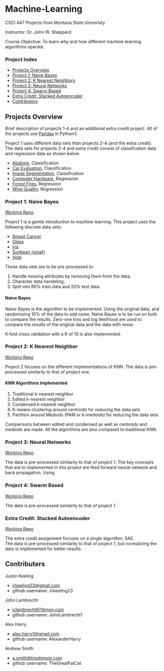 # Machine-Learning
CSCI 447 Projects from Montana State Univeristy

Instructor: Dr. John W. Sheppard

Course Objective: To learn why and how different machine learning algorithms operate.

### Project Index
* [Projects Overview](#projects-overview)
* [Project 1: Naive Bayes](#project-1-naive-bayes)
* [Project 2: K Nearest Neighbors](#project-2-k-nearest-neighbor)
* [Project 3: Neural Networks](#project-3-neural-networks)
* [Project 4: Swarm Based](#project-4-swarm-based)
* [Extra Credit: Stacked Autoencoder](#extra-credit-stacked-autoencoder)
* [Contributors](#contributors)

## Projects Overview
Brief description of projects 1-4 and an additional extra credit project.
All of the projects use [Pandas](https://pandas.pydata.org/pandas-docs/stable/) in Python3.

Project 1 uses different data sets than projects 2-4 (and the extra credit). The data sets for projects 2-4 and extra credit consist of classifcation data and regression data as shown below.
* [Abalone](https://archive.ics.uci.edu/ml/datasets/Abalone), Classification
* [Car Evaluation](https://archive.ics.uci.edu/ml/datasets/Car+Evaluation), Classification
* [Image Segmentation](https://archive.ics.uci.edu/ml/datasets/Image+Segmentation), Classification
* [Computer Hardware](https://archive.ics.uci.edu/ml/datasets/Computer+Hardware), Regression
* [Forest Fires](https://archive.ics.uci.edu/ml/datasets/Forest+Fires), Regression
* [Wine Quality](https://archive.ics.uci.edu/ml/datasets/Wine+Quality), Regression

### Project 1: Naive Bayes
[Working Repo](https://github.com/AlexanderHarry/CSCI_447_Machine_Learning.git)


Project 1 is a gentle introduction to machine learning. This project uses the following discrete data sets:
* [Breast Cancer](https://archive.ics.uci.edu/ml/datasets/Breast+Cancer+Wisconsin+/%28Original/%29)
* [Glass](https://archive.ics.uci.edu/ml/datasets/Glass+Identification)
* [Iris](https://archive.ics.uci.edu/ml/datasets/Iris)
* [Soybean (small)](https://archive.ics.uci.edu/ml/datasets/Soybean+/%28Small/%29)
* [Vote](https://archive.ics.uci.edu/ml/datasets/Congressional+Voting+Records)

These data sets are to be pre-processed to: 
1. Handle missing attributes by removing them from the data,
2. Character data handeling,
3. Split into 80% train data and 20% test data.



#### Naive Bayes
Naive Bayes is the algorithm to be implemented. Using the original data, and randomizing 10% of the data to add noise, Naive Bayes is to be run on both to compare the results. Zero-one loss and log likelihood are used to compare the results of the original data and the data with noise.

K-fold cross validation with a K of 10 is also implemented. 


### Project 2: K Nearest Neighbor
[Working Repo](https://github.com/Jrkeeling23/CSCI-447-Machine-Learning-P2.git)


Project 2 focuses on the different implementations of KNN. 
The data is pre-processed similarily to that of project one. 

#### KNN Algorithms Implemented
1. Traditional k-nearest neighbor
2. Edited k-nearest neighbor
3. Condensed k-nearest neighbor
4. K-means clustering around centroids for reducing the data sets
5. Partition around Medoids (PAM or k-medoids) for reducing the data sets

Comparisons between edited and condensed as well as centroids and medoids are made. All the algorithms are also compared to traditional KNN.


### Project 3: Neural Networks
[Working Repo](https://github.com/Jrkeeling23/CSCI-447-Machine-Learning-P3.git)


The data is pre-processed similarily to that of project 1. 
The key concepts that are to implemented in this project are feed forward neural network and back propagation.
Using 



### Project 4: Swarm Based 
[Working Repo](https://github.com/Jrkeeling23/CSCI-447-Machine-Learning-P4.git)


The data is pre-processed similarily to that of project 1.



### Extra Credit: Stacked Autoencoder
[Working Repo](https://github.com/Jrkeeling23/CSCI-447-Machine-Learning-Extra.git)


The extra credit assignment focuses on a single algorithm; SAE.  
The data is pre-processed similarily to that of project 1, but normalizing the data is implemented for better results.


## Contributers
Justin Keeling
* jrkeeling23@gmail.com
* github username: Jrkeeling23

John Lambrecht
* jclambrecht97@msn.com
* github username: JohnLambrecht1

Alex Harry
* alex.harry1@gmail.com
* github username: AlexanderHarry

Andrew Smith
* a.smith@troutmoon.com
* github username: TheGreatFatCat

